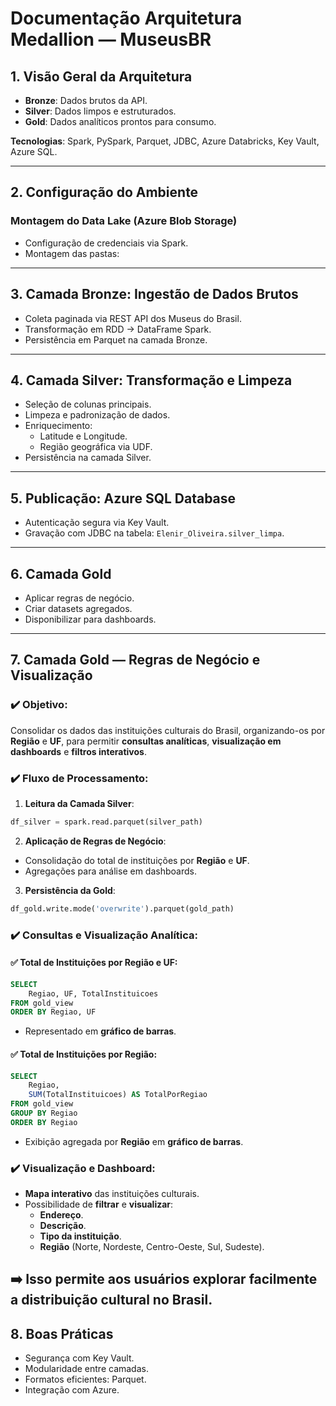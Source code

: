 
# Documentação Arquitetura Medallion — MuseusBR


## 1. Visão Geral da Arquitetura

- **Bronze**: Dados brutos da API.
- **Silver**: Dados limpos e estruturados.
- **Gold**: Dados analíticos prontos para consumo.

**Tecnologias**: Spark, PySpark, Parquet, JDBC, Azure Databricks, Key Vault, Azure SQL.

---

## 2. Configuração do Ambiente

### Montagem do Data Lake (Azure Blob Storage)

- Configuração de credenciais via Spark.
- Montagem das pastas:


---

## 3. Camada Bronze: Ingestão de Dados Brutos

- Coleta paginada via REST API dos Museus do Brasil.
- Transformação em RDD → DataFrame Spark.
- Persistência em Parquet na camada Bronze.

---

## 4. Camada Silver: Transformação e Limpeza

- Seleção de colunas principais.
- Limpeza e padronização de dados.
- Enriquecimento:
  - Latitude e Longitude.
  - Região geográfica via UDF.
- Persistência na camada Silver.

---

## 5. Publicação: Azure SQL Database

- Autenticação segura via Key Vault.
- Gravação com JDBC na tabela: `Elenir_Oliveira.silver_limpa`.

---

## 6. Camada Gold

- Aplicar regras de negócio.
- Criar datasets agregados.
- Disponibilizar para dashboards.

---

## 7.  Camada Gold — Regras de Negócio e Visualização

### ✔️ Objetivo:

Consolidar os dados das instituições culturais do Brasil, organizando-os por **Região** e **UF**, para permitir **consultas analíticas**, **visualização em dashboards** e **filtros interativos**.

### ✔️ Fluxo de Processamento:

1. **Leitura da Camada Silver**:

```python
df_silver = spark.read.parquet(silver_path)
```

2. **Aplicação de Regras de Negócio**:

- Consolidação do total de instituições por **Região** e **UF**.
- Agregações para análise em dashboards.

3. **Persistência da Gold**:

```python
df_gold.write.mode('overwrite').parquet(gold_path)
```

### ✔️ Consultas e Visualização Analítica:

#### ✅ Total de Instituições por Região e UF:

```sql
SELECT 
    Regiao, UF, TotalInstituicoes
FROM gold_view
ORDER BY Regiao, UF
```

- Representado em **gráfico de barras**.

#### ✅ Total de Instituições por Região:

```sql
SELECT 
    Regiao,
    SUM(TotalInstituicoes) AS TotalPorRegiao
FROM gold_view
GROUP BY Regiao
ORDER BY Regiao
```

- Exibição agregada por **Região** em **gráfico de barras**.

### ✔️ Visualização e Dashboard:

- **Mapa interativo** das instituições culturais.
- Possibilidade de **filtrar** e **visualizar**:
  - **Endereço**.
  - **Descrição**.
  - **Tipo da instituição**.
  - **Região** (Norte, Nordeste, Centro-Oeste, Sul, Sudeste).

➡️ Isso permite aos usuários explorar facilmente a **distribuição cultural** no Brasil.
----

## 8. Boas Práticas

- Segurança com Key Vault.
- Modularidade entre camadas.
- Formatos eficientes: Parquet.
- Integração com Azure.


